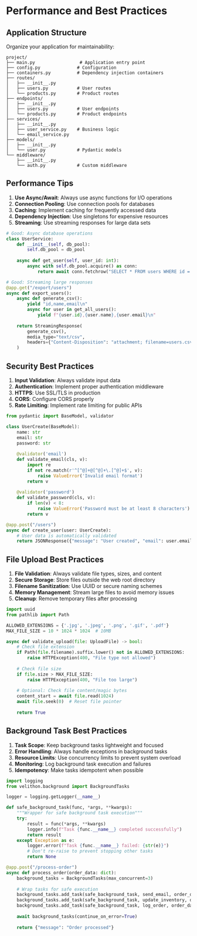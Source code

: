 # Performance and Best Practices

## Application Structure

Organize your application for maintainability:

```
project/
├── main.py                 # Application entry point
├── config.py              # Configuration
├── containers.py          # Dependency injection containers
├── routes/
│   ├── __init__.py
│   ├── users.py           # User routes
│   └── products.py        # Product routes
├── endpoints/
│   ├── __init__.py
│   ├── users.py           # User endpoints
│   └── products.py        # Product endpoints
├── services/
│   ├── __init__.py
│   ├── user_service.py    # Business logic
│   └── email_service.py
├── models/
│   ├── __init__.py
│   └── user.py            # Pydantic models
└── middleware/
    ├── __init__.py
    └── auth.py            # Custom middleware
```

## Performance Tips

1. **Use Async/Await**: Always use async functions for I/O operations
2. **Connection Pooling**: Use connection pools for databases
3. **Caching**: Implement caching for frequently accessed data
4. **Dependency Injection**: Use singletons for expensive resources
5. **Streaming**: Use streaming responses for large data sets

```python
# Good: Async database operations
class UserService:
    def __init__(self, db_pool):
        self.db_pool = db_pool
    
    async def get_user(self, user_id: int):
        async with self.db_pool.acquire() as conn:
            return await conn.fetchrow("SELECT * FROM users WHERE id = $1", user_id)

# Good: Streaming large responses
@app.get("/export/users")
async def export_users():
    async def generate_csv():
        yield "id,name,email\n"
        async for user in get_all_users():
            yield f"{user.id},{user.name},{user.email}\n"
    
    return StreamingResponse(
        generate_csv(),
        media_type="text/csv",
        headers={"Content-Disposition": "attachment; filename=users.csv"}
    )
```

## Security Best Practices

1. **Input Validation**: Always validate input data
2. **Authentication**: Implement proper authentication middleware
3. **HTTPS**: Use SSL/TLS in production
4. **CORS**: Configure CORS properly
5. **Rate Limiting**: Implement rate limiting for public APIs

```python
from pydantic import BaseModel, validator

class UserCreate(BaseModel):
    name: str
    email: str
    password: str
    
    @validator('email')
    def validate_email(cls, v):
        import re
        if not re.match(r'^[^@]+@[^@]+\.[^@]+$', v):
            raise ValueError('Invalid email format')
        return v
    
    @validator('password')
    def validate_password(cls, v):
        if len(v) < 8:
            raise ValueError('Password must be at least 8 characters')
        return v

@app.post("/users")
async def create_user(user: UserCreate):
    # User data is automatically validated
    return JSONResponse({"message": "User created", "email": user.email})
```

## File Upload Best Practices

1. **File Validation**: Always validate file types, sizes, and content
2. **Secure Storage**: Store files outside the web root directory
3. **Filename Sanitization**: Use UUID or secure naming schemes
4. **Memory Management**: Stream large files to avoid memory issues
5. **Cleanup**: Remove temporary files after processing

```python
import uuid
from pathlib import Path

ALLOWED_EXTENSIONS = {'.jpg', '.jpeg', '.png', '.gif', '.pdf'}
MAX_FILE_SIZE = 10 * 1024 * 1024  # 10MB

async def validate_upload(file: UploadFile) -> bool:
    # Check file extension
    if Path(file.filename).suffix.lower() not in ALLOWED_EXTENSIONS:
        raise HTTPException(400, "File type not allowed")
    
    # Check file size
    if file.size > MAX_FILE_SIZE:
        raise HTTPException(400, "File too large")
    
    # Optional: Check file content/magic bytes
    content_start = await file.read(1024)
    await file.seek(0)  # Reset file pointer
    
    return True
```

## Background Task Best Practices

1. **Task Scope**: Keep background tasks lightweight and focused
2. **Error Handling**: Always handle exceptions in background tasks
3. **Resource Limits**: Use concurrency limits to prevent system overload
4. **Monitoring**: Log background task execution and failures
5. **Idempotency**: Make tasks idempotent when possible

```python
import logging
from velithon.background import BackgroundTasks

logger = logging.getLogger(__name__)

def safe_background_task(func, *args, **kwargs):
    """Wrapper for safe background task execution"""
    try:
        result = func(*args, **kwargs)
        logger.info(f"Task {func.__name__} completed successfully")
        return result
    except Exception as e:
        logger.error(f"Task {func.__name__} failed: {str(e)}")
        # Don't re-raise to prevent stopping other tasks
        return None

@app.post("/process-order")
async def process_order(order_data: dict):
    background_tasks = BackgroundTasks(max_concurrent=3)
    
    # Wrap tasks for safe execution
    background_tasks.add_task(safe_background_task, send_email, order_data["email"])
    background_tasks.add_task(safe_background_task, update_inventory, order_data["items"])
    background_tasks.add_task(safe_background_task, log_order, order_data)
    
    await background_tasks(continue_on_error=True)
    
    return {"message": "Order processed"}
```
